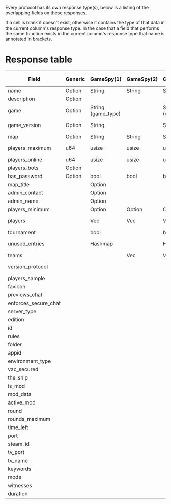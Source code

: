 Every protocol has its own response type(s), below is a listing of the overlapping fields on these responses.

If a cell is blank it doesn't exist, otherwise it contains the type of that data in the current column's response type.
In the case that a field that performs the same function exists in the current column's response type that name is annotated in brackets.

# Response table

| Field                | Generic | GameSpy(1)         | GameSpy(2) | GameSpy(3)         | Minecraft(Java)       | Minecraft(Bedrock) | Valve               | Quake            | Proprietary: FFOW  | Proprietary: TheShip |
|----------------------|---------|--------------------|------------|--------------------|-----------------------|--------------------|---------------------|------------------|--------------------|----------------------|
| name                 | Option  | String             | String     | String             |                       | String             | String              | String           | String             | String               |
| description          | Option  |                    |            |                    | String                |                    |                     |                  | String             |                      |
| game                 | Option  | String (game_type) |            | String (game_type) |                       | Option (game_mode) | String              |                  | String (game_mode) | String               |
| game_version         | Option  | String             |            | String             | String (version_name) |                    | String (version)    | String (version) | String (version)   | String (version)     |
| map                  | Option  | String             | String     | String             |                       | Option             | String              | String           | String             | String               |
| players_maximum      | u64     | usize              | usize      | usize              | u32                   | u32                | u8                  | u8               | u8                 | u8 (max_players)     |
| players_online       | u64     | usize              | usize      | usize              | u32                   | u32                | u8                  | u8               | u8                 | u8 (players)         |
| players_bots         | Option  |                    |            |                    |                       |                    | u8                  |                  |                    | u8 (bots)            |
| has_password         | Option  | bool               | bool       | bool               |                       |                    | bool                |                  | bool               | bool                 |
| map_title            |         | Option             |            |                    |                       |                    |                     |                  |                    |                      |
| admin_contact        |         | Option             |            |                    |                       |                    |                     |                  |                    |                      |
| admin_name           |         | Option             |            |                    |                       |                    |                     |                  |                    |                      |
| players_minimum      |         | Option             | Option     | Option             |                       |                    |                     |                  |                    |                      |
| players              |         | Vec                | Vec        | Vec                |                       |                    | Option>             | Vec              |                    | Vec (player_details) |
| tournament           |         | bool               |            | bool               |                       |                    |                     |                  |                    |                      |
| unused_entries       |         | Hashmap            |            | HashMap            |                       |                    | Option (extra_data) | HashMap          |                    |                      |
| teams                |         |                    | Vec        | Vec                |                       |                    |                     |                  |                    |                      |
| version_protocol     |         |                    |            |                    | i32                   | String             | u8 (protocol)       |                  | u8 (protocol)      | u8 (protocol)        |
| players_sample       |         |                    |            |                    | Option>               |                    |                     |                  |                    |                      |
| favicon              |         |                    |            |                    | Option                |                    |                     |                  |                    |                      |
| previews_chat        |         |                    |            |                    | Option                |                    |                     |                  |                    |                      |
| enforces_secure_chat |         |                    |            |                    | Option                |                    |                     |                  |                    |                      |
| server_type          |         |                    |            |                    | Server                | Server             | Server              |                  |                    | Server               |
| edition              |         |                    |            |                    |                       | String             |                     |                  |                    |                      |
| id                   |         |                    |            |                    |                       | String             |                     |                  |                    |                      |
| rules                |         |                    |            |                    |                       |                    | Option>             |                  |                    | HashMap              |
| folder               |         |                    |            |                    |                       |                    | String              |                  |                    |                      |
| appid                |         |                    |            |                    |                       |                    | u32                 |                  |                    |                      |
| environment_type     |         |                    |            |                    |                       |                    | Environment         |                  | Environment        |                      |
| vac_secured          |         |                    |            |                    |                       |                    | bool                |                  | bool               | bool                 |
| the_ship             |         |                    |            |                    |                       |                    | Option              |                  |                    |                      |
| is_mod               |         |                    |            |                    |                       |                    | bool                |                  |                    |                      |
| mod_data             |         |                    |            |                    |                       |                    | Option              |                  |                    |                      |
| active_mod           |         |                    |            |                    |                       |                    |                     |                  | String             |                      |
| round                |         |                    |            |                    |                       |                    |                     |                  | u8                 |                      |
| rounds_maximum       |         |                    |            |                    |                       |                    |                     |                  | u8                 |                      |
| time_left            |         |                    |            |                    |                       |                    |                     |                  | u16                |                      |
| port                 |         |                    |            |                    |                       |                    |                     |                  |                    | Option               |
| steam_id             |         |                    |            |                    |                       |                    |                     |                  |                    | Option               |
| tv_port              |         |                    |            |                    |                       |                    |                     |                  |                    | Option               |
| tv_name              |         |                    |            |                    |                       |                    |                     |                  |                    | Option               |
| keywords             |         |                    |            |                    |                       |                    |                     |                  |                    | Option               |
| mode                 |         |                    |            |                    |                       |                    |                     |                  |                    | u8                   |
| witnesses            |         |                    |            |                    |                       |                    |                     |                  |                    | u8                   |
| duration             |         |                    |            |                    |                       |                    |                     |                  |                    | u8                   |
